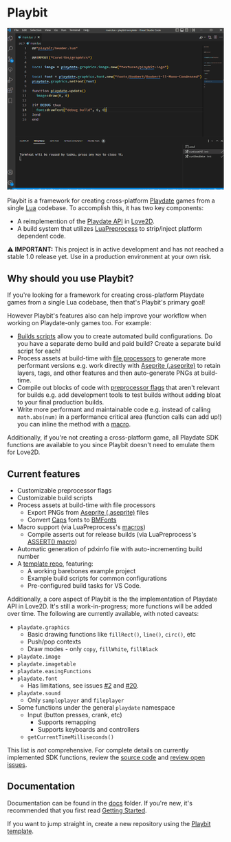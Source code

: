 # Playbit

![Playbit template running](media/playbit-example.gif)

Playbit is a framework for creating cross-platform [Playdate](https://play.date/) games from a single [Lua](https://www.lua.org/) codebase. To accomplish this, it has two key components:
* A reimplemention of the [Playdate API](https://sdk.play.date/Inside%20Playdate.html) in [Love2D](https://love2d.org/).
* A build system that utilizes [LuaPreprocess](https://github.com/GamesRightMeow/LuaPreprocess) to strip/inject platform dependent code.

**⚠ IMPORTANT:** This project is in active development and has not reached a stable 1.0 release yet. Use in a production environment at your own risk. 

## Why should you use Playbit?

If you're looking for a framework for creating cross-platform Playdate games from a single Lua codebase, then that's Playbit's primary goal!

However Playbit's features also can help improve your workflow when working on Playdate-only games too. For example:
- [Builds scripts](build-scripts.md) allow you to create automated build configurations. Do you have a separate demo build and paid build? Create a separate build script for each!
- Process assets at build-time with [file processors](file-processors.md) to generate more performant versions e.g. work directly with [Aseprite (.aseprite)](https://www.aseprite.org/) to retain layers, tags, and other features and then auto-generate PNGs at build-time.
- Compile out blocks of code with [preprocessor flags](core-concepts.md#preprocessor-flags) that aren't relevant for builds e.g. add development tools to test builds without adding bloat to your final production builds.
- Write more performant and maintainable code e.g. instead of calling `math.abs(num)` in a performance critical area (function calls can add up!) you can inline the method with a [macro](core-concepts.md#macros).

Additionally, if you're not creating a cross-platform game, all Playdate SDK functions are available to you since Playbit doesn't need to emulate them for Love2D.

## Current features

* Customizable preprocessor flags
* Customizable build scripts
* Process assets at build-time with file processors
  * Export PNGs from [Aseprite (.aseprite)](https://www.aseprite.org/) files
  * Convert [Caps](https://play.date/caps/) fonts to [BMFonts](https://www.angelcode.com/products/bmfont/)
* Macro support (via LuaPreprocess's [macros](https://github.com/GamesRightMeow/LuaPreprocess/blob/master/docs/extra-functionality.md#insert))
  * Compile asserts out for release builds (via LuaPreprocess's [ASSERT() macro](https://github.com/GamesRightMeow/LuaPreprocess/blob/master/docs/api.md#assert))
* Automatic generation of pdxinfo file with auto-incrementing build number
* A [template repo](https://github.com/GamesRightMeow/playbit-template), featuring:
  * A working barebones example project
  * Example build scripts for common configurations
  * Pre-configured build tasks for VS Code.

Additionally, a core aspect of Playbit is the the implementation of Playdate API in Love2D. It's still a work-in-progress; more functions will be added over time. The following are currently available, with noted caveats:
- `playdate.graphics`
  - Basic drawing functions like `fillRect()`, `line()`, `circ()`, etc
  - Push/pop contexts
  - Draw modes - only `copy`, `fillWhite`, `fillBlack`
- `playdate.image`
- `playdate.imagetable`
- `playdate.easingFunctions`
- `playdate.font`
  - Has limitations, see issues [#2](https://github.com/GamesRightMeow/playbit/issues/2) and [#20](https://github.com/GamesRightMeow/playbit/issues/20).
- `playdate.sound`
  - Only `sampleplayer` and `fileplayer`
- Some functions under the general `playdate` namespace
  - Input (button presses, crank, etc)
    - Supports remapping
    - Supports keyboards and controllers
  - `getCurrentTimeMilliseconds()`

This list is _not_ comprehensive. For complete details on currently implemented SDK functions, review the [source code](../playdate/) and [review open issues](https://github.com/GamesRightMeow/playbit/issues).

## Documentation
Documentation can be found in the [docs](../docs/) folder. If you're new, it's recommended that you first read [Getting Started](getting-started.md).

If you want to jump straight in, create a new repository using the [Playbit template](https://github.com/GamesRightMeow/playbit-template).
